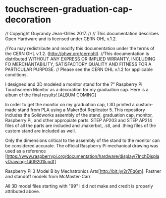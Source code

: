 # touchscreen-graduation-cap-decoration
// Copyright Guyrandy Jean-Gilles 2017.
// 
// This documentation describes Open Hardware and is licensed under CERN OHL v.1.2.

//You may redistribute and modify this documentation under the terms of the CERN OHL v.1.2. (http://ohwr.org/cernohl).
//This documentation is distributed WITHOUT ANY EXPRESS OR IMPLIED WRRANTY, INCLUDING FO MERCHANTABILITY, SATISFACTORY QUALITY AND FITNESS FOR A PARTICULAR PURPOSE.
// Please see the CERN OHL v.1.2 for applicable conditions.

I designed and 3D modeled a monitor stand for the 7" Raspberry Pi Touchscreen Monitor as a decoration for my graduation cap. Here is a album of the final results! [ALBUM COMING]

In order to get the monitor on my graduation cap, I 3D printed a custom-made stand from PLA using a MakerBot Replicator 5. This repository includes the Solidworks assembly of the stand, graduation cap, monitor, Raspberry Pi, and other appropiate parts. STEP AP203 and STEP AP214 files of all the parts are included and .makerbot, .stl, and .thing files of the custom stand are included as well.

Only the dimensions critical to the assembly of the stand to the monitor can be considered accurate. The official Raspberry Pi mechanical drawing was used as a reference [https://www.raspberrypi.org/documentation/hardware/display/7InchDisplayDrawing-14092015.pdf]

Raspberry Pi 3 Model B by Mechatronics Arts[http://bit.ly/2r7Fq6m]. Fastner and standoff models from McMaster-Carr.

All 3D model files starting with "99" I did not make and credit is properly attributed above.
